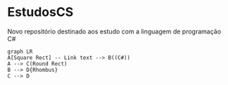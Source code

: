 # EstudosCS
 Novo repositório destinado aos estudo com a linguagem de programação C#

```mermaid
graph LR
A[Square Rect] -- Link text --> B((C#))
A --> C(Round Rect)
B --> D{Rhombus}
C --> D
```
